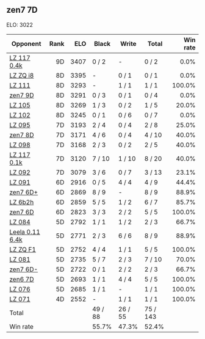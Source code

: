 ## zen7 7D ##

ELO: 3022

Opponent | Rank | ELO | Black | Write | Total | Win rate
---------|-----:|----:|-------|-------|-------|-------:
[LZ 117 0.4k](LZ%20117%200.4k.md) | 9D | 3407 | 0 / 2 | - | 0 / 2 | 0.0%
[LZ ZQ i8](LZ%20ZQ%20i8.md) | 8D | 3395 | - | 0 / 1 | 0 / 1 | 0.0%
[LZ 111](LZ%20111.md) | 8D | 3293 | - | 1 / 1 | 1 / 1 | 100.0%
[zen7 9D](zen7%209D.md) | 8D | 3291 | 0 / 3 | 0 / 1 | 0 / 4 | 0.0%
[LZ 105](LZ%20105.md) | 8D | 3269 | 1 / 3 | 0 / 2 | 1 / 5 | 20.0%
[LZ 102](LZ%20102.md) | 8D | 3245 | 0 / 1 | 0 / 6 | 0 / 7 | 0.0%
[LZ 095](LZ%20095.md) | 7D | 3193 | 2 / 4 | 0 / 4 | 2 / 8 | 25.0%
[zen7 8D](zen7%208D.md) | 7D | 3171 | 4 / 6 | 0 / 4 | 4 / 10 | 40.0%
[LZ 098](LZ%20098.md) | 7D | 3168 | 2 / 3 | 0 / 2 | 2 / 5 | 40.0%
[LZ 117 0.1k](LZ%20117%200.1k.md) | 7D | 3120 | 7 / 10 | 1 / 10 | 8 / 20 | 40.0%
[LZ 092](LZ%20092.md) | 7D | 3079 | 3 / 6 | 0 / 7 | 3 / 13 | 23.1%
[LZ 091](LZ%20091.md) | 6D | 2916 | 0 / 5 | 4 / 4 | 4 / 9 | 44.4%
[zen7 6D+](zen7%206D+.md) | 6D | 2869 | 8 / 9 | - | 8 / 9 | 88.9%
[LZ 6b2h](LZ%206b2h.md) | 6D | 2859 | 5 / 5 | 1 / 2 | 6 / 7 | 85.7%
[zen7 6D](zen7%206D.md) | 6D | 2823 | 3 / 3 | 2 / 2 | 5 / 5 | 100.0%
[LZ 084](LZ%20084.md) | 5D | 2792 | 1 / 1 | 1 / 2 | 2 / 3 | 66.7%
[Leela 0.11 6.4k](Leela%200.11%206.4k.md) | 5D | 2771 | 2 / 3 | 6 / 6 | 8 / 9 | 88.9%
[LZ ZQ F1](LZ%20ZQ%20F1.md) | 5D | 2752 | 4 / 4 | 1 / 1 | 5 / 5 | 100.0%
[LZ 081](LZ%20081.md) | 5D | 2735 | 5 / 7 | 2 / 3 | 7 / 10 | 70.0%
[zen7 6D-](zen7%206D-.md) | 5D | 2722 | 0 / 1 | 2 / 2 | 2 / 3 | 66.7%
[zen6 7D](zen6%207D.md) | 5D | 2693 | 1 / 1 | 4 / 4 | 5 / 5 | 100.0%
[LZ 076](LZ%20076.md) | 5D | 2685 | 1 / 1 | - | 1 / 1 | 100.0%
[LZ 071](LZ%20071.md) | 4D | 2552 | - | 1 / 1 | 1 / 1 | 100.0%
Total | | | 49 / 88 | 26 / 55 | 75 / 143 | 
Win rate| | | 55.7% | 47.3% | 52.4% | 
